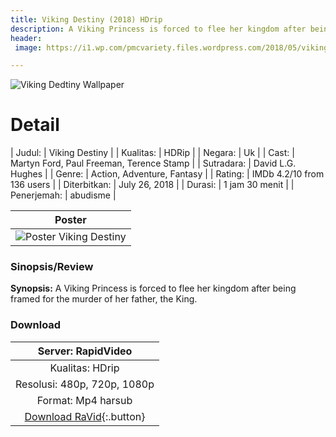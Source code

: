 ```yaml
---
title: Viking Destiny (2018) HDrip
description: A Viking Princess is forced to flee her kingdom after being framed for the murder of her father, the King. 
header:
 image: https://i1.wp.com/pmcvariety.files.wordpress.com/2018/05/viking-destiny.jpg

---
```

![Viking Dedtiny Wallpaper](https://i1.wp.com/pmcvariety.files.wordpress.com/2018/05/viking-destiny.jpg)

# Detail

| Judul: | Viking Destiny |
| Kualitas: | HDRip |
| Negara: | Uk |
| Cast: | Martyn Ford, Paul Freeman, Terence Stamp |
| Sutradara: | David L.G. Hughes |
| Genre: | Action, Adventure, Fantasy |
| Rating: | IMDb 4.2/10 from 136 users |
| Diterbitkan: | July 26, 2018 |
| Durasi: | 1 jam 30 menit |
| Penerjemah: | abudisme |

| Poster |
|:---:|
| ![Poster Viking Destiny](https://www.moviemeter.nl/images/cover/1120000/1120902.jpg?cb=1532513945) |

### Sinopsis/Review

**Synopsis:**
A Viking Princess is forced to flee her kingdom after being framed for the murder of her father, the King. 

### Download

| Server: RapidVideo |
|:---:|
| Kualitas: HDrip |
| Resolusi: 480p, 720p, 1080p |
| Format: Mp4 harsub |
| [Download RaVid](https://safelink.knoacc.org/#RLLI4){:.button} |
